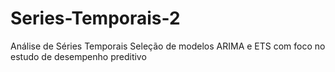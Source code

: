 # Series-Temporais-2
Análise de Séries Temporais Seleção de modelos ARIMA e ETS com foco no estudo de desempenho preditivo
